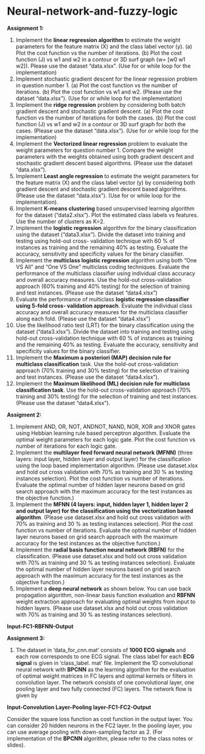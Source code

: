 # Neural-network-and-fuzzy-logic

**Assignment 1:** 
1. Implement the **linear regression algorithm** to estimate the weight parameters for the feature matrix (X) and the class label vector (y). (a) Plot the cost function vs the number of iterations. (b) Plot the cost function (J) vs w1 and w2 in a contour or 3D surf graph (w= [w0 w1 w2]). Please use the dataset “data.xlsx”. (Use for or while loop for the implementation)
2. Implement stochastic gradient descent for the linear regression problem in question number 1. (a) Plot the cost function vs the number of iterations. (b) Plot the cost function vs w1 and w2. (Please use the dataset “data.xlsx”). (Use for or while loop for the implementation)
3. Implement the **ridge regression** problem by considering both batch gradient descent and stochastic gradient descent. (a) Plot the cost function vs the number of iterations for both the cases. (b) Plot the cost function (J) vs w1 and w2 in a contour or 3D surf graph for both the cases. (Please use the dataset “data.xlsx”). (Use for or while loop for the implementation)
4. Implement the **Vectorized linear regression** problem to evaluate the weight parameters for question number 1. Compare the weight parameters with the weights obtained using both gradient descent and stochastic gradient descent based algorithms. (Please use the dataset “data.xlsx”).
5. Implement **Least angle regression** to estimate the weight parameters for the feature matrix (X) and the class label vector (y) by considering both gradient descent and stochastic gradient descent based algorithms. (Please use the dataset “data.xlsx”). (Use for or while loop for the implementation).
6. Implement **K-means clustering** based unsupervised learning algorithm for the dataset (“data2.xlsx”). Plot the estimated class labels vs features. Use the number of clusters as K=2.
7. Implement the **logistic regression** algorithm for the binary classification using the dataset (“data3.xlsx”). Divide the dataset into training and testing using hold-out cross- validation technique with 60 % of instances as training and the remaining 40% as testing. Evaluate the accuracy, sensitivity and specificity values for the binary classifier.
8. Implement the **multiclass logistic regression** algorithm using both “One VS All” and “One VS One” multiclass coding techniques. Evaluate the performance of the multiclass classifier using individual class accuracy and overall accuracy measures. Use the hold-out cross-validation approach (60% training and 40% testing) for the selection of training and test instances. (Please use the dataset “data4.xlsx”)
9. Evaluate the performance of multiclass **logistic regression classifier using 5-fold cross- validation approach**. Evaluate the individual class accuracy and overall accuracy measures for the multiclass classifier along each fold. (Please use the dataset “data4.xlsx”)
10. Use the likelihood ratio test (LRT) for the binary classification using the dataset (“data3.xlsx”). Divide the dataset into training and testing using hold-out cross-validation technique with 60 % of instances as training and the remaining 40% as testing. Evaluate the accuracy, sensitivity and specificity values for the binary classifier.
11. Implement the **Maximum a posteriori (MAP) decision rule for multiclass classification** task. Use the hold-out cross-validation approach (70% training and 30% testing) for the selection of training and test instances. (Please use the dataset “data4.xlsx”).
12. Implement the **Maximum likelihood (ML) decision rule for multiclass classification task**. Use the hold-out cross-validation approach (70% training and 30% testing) for the selection of training and test instances. (Please use the dataset “data4.xlsx”).

**Assigment 2:**
1. Implement AND, OR, NOT, ANDNOT, NAND, NOR, XOR and XNOR gates using Hebbian learning rule based perceptron algorithm. Evaluate the optimal weight parameters for each logic gate. Plot the cost function vs number of iterations for each logic gate.
2. Implement the **multilayer feed forward neural network (MFNN)** (three layers: input layer, hidden layer and output layer) for the classification using the loop based implementation algorithm. (Please use dataset.xlsx and hold out cross validation with 70% as training and 30 % as testing instances selection). Plot the cost function vs number of iterations. Evaluate the optimal number of hidden layer neurons based on grid search approach with the maximum accuracy for the test instances as the objective function.)
3. Implement the **MFNN (4 layers: input, hidden layer 1, hidden layer 2 and output layer) for the classification using the vectorization based algorithm**. (Please use dataset.xlsx and hold out cross validation with 70% as training and 30 % as testing instances selection). Plot the cost function vs number of iterations. Evaluate the optimal number of hidden layer neurons based on grid search approach with the maximum accuracy for the test instances as the objective function.)
4. Implement the **radial basis function neural network (RBFN)** for the classification. (Please use dataset.xlsx and hold out cross validation with 70% as training and 30 % as testing instances selection). Evaluate the optimal number of hidden layer neurons based on grid search approach with the maximum accuracy for the test instances as the objective function.)
5. Implement a **deep neural network** as shown below. You can use back propagation algorithm, non-linear basis function evaluation and **RBFNN** weight extraction approach for evaluating optimal weights from input to hidden layers. (Please use dataset.xlsx and hold out cross validation with 70% as training and 30 % as testing instances selection).

**Input-FC1-RBFNN-Output**

**Assignment 3:**
1. The dataset in ‘data_for_cnn.mat’ consists of **1000 ECG signals** and each row corresponds to one ECG signal. The class label for each **ECG signal** is given in ‘class_label. mat’ file. Implement the 1D convolutional neural network with **BPCNN** as the learning algorithm for the evaluation of optimal weight matrices in FC layers and optimal kernels or filters in convolution layer. The network consists of one convolutional layer, one pooling layer and two fully connected (FC) layers. The network flow is given by

**Input-Convolution Layer-Pooling layer-FC1-FC2-Output**

Consider the square loss function as cost function in the output layer. You can consider 20 hidden neurons in the FC2 layer. In the pooling layer, you can use average pooling with down-sampling factor as 2. (For implementation of the **BPCNN** algorithm, please refer to the class notes or slides).
